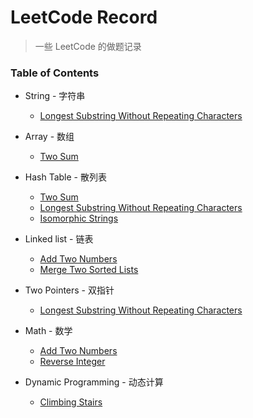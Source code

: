 # LeetCode Record

> 一些 LeetCode 的做题记录

### Table of Contents

- String - 字符串
  - [Longest Substring Without Repeating Characters](/longest-substring-without-repeating-characters)

- Array - 数组
  - [Two Sum](/two-sum)

- Hash Table - 散列表
  - [Two Sum](/two-sum)
  - [Longest Substring Without Repeating Characters](/longest-substring-without-repeating-characters)
  - [Isomorphic Strings](/isomorphic-strings)

- Linked list - 链表
  - [Add Two Numbers](/add-two-numbers)
  - [Merge Two Sorted Lists](/merge-two-sorted-lists)

- Two Pointers - 双指针
  - [Longest Substring Without Repeating Characters](/longest-substring-without-repeating-characters)

- Math - 数学
  - [Add Two Numbers](/add-two-numbers)
  - [Reverse Integer](/reverse-integer)

- Dynamic Programming - 动态计算
  - [Climbing Stairs](/climbing-stairs)